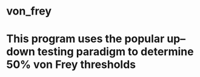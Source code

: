 # von_frey
# This program uses the popular up–down testing paradigm to determine 50% von Frey thresholds

